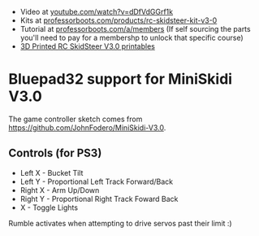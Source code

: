 * Video at [youtube.com/watch?v=dDfVdGGrf1k](https://www.youtube.com/watch?v=dDfVdGGrf1k)
* Kits at [professorboots.com/products/rc-skidsteer-kit-v3-0](https://professorboots.com/products/rc-skidsteer-kit-v3-0?utm_medium=product_shelf)
* Tutorial at [professorboots.com/a/members](https://professorboots.com/a/members) (If self sourcing the parts you'll need to pay for a membershp to unlock that specific course)
* [3D Printed RC SkidSteer V3.0 printables](https://www.printables.com/de/model/721244-3d-printed-rc-skidsteer-v30)

# Bluepad32 support for MiniSkidi V3.0

The game controller sketch comes from https://github.com/JohnFodero/MiniSkidi-V3.0.

## Controls (for PS3)
 * Left X - Bucket Tilt
 * Left Y - Proportional Left Track Forward/Back
 * Right X - Arm Up/Down
 * Right Y - Proportional Right Track Foward Back
 * X - Toggle Lights

 Rumble activates when attempting to drive servos past their limit :) 
